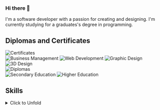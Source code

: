 ### Hi there 👋
I'm a software developer with a passion for creating and designing. I'm currently studying for a graduates's degree in programming.



## Diplomas and Certificates
<div align="Left">
	<img src="https://img.shields.io/badge/Certificates-grey?logo=none" alt="Certificates" />
	<br>
	<img src="https://img.shields.io/badge/Business_Management-2B2B2B?logo=none" alt="Business Management" />
	<img src="https://img.shields.io/badge/Web_Development-2B2B2B?logo=none" alt="Web Development" />
	<img src="https://img.shields.io/badge/Graphic_Design-2B2B2B?logo=none" alt="Graphic Design" />
	<img src="https://img.shields.io/badge/3D_Design-2B2B2B?logo=none" alt="3D Design" />
</div>
<div align="Left">
	<img src="https://img.shields.io/badge/Diplomas-grey?logo=none" alt="Diplomas" />
	<br>
	<img src="https://img.shields.io/badge/Secondary_Education:_Electricity_Electronics-2B2B2B?logo=none" alt="Secondary Education" />
	<img src="https://img.shields.io/badge/Higher_Education:_Graduate_Programming-2B2B2B?logo=none" alt="Higher Education" />
</div>

## Skills
<details>
<summary>Click to Unfold</summary>

### Soft Skills
<div align="Left">
	<img src="https://img.shields.io/badge/Soft_skills-grey?logo=none" alt="Soft skills" />
	<br>
	<img src="https://img.shields.io/badge/Problem_solving-2B2B2B?logo=none" alt="Problem solving" />
	<img src="https://img.shields.io/badge/Teamwork-2B2B2B?logo=none" alt="Teamwork" />
	<img src="https://img.shields.io/badge/Communication-2B2B2B?logo=none" alt="Communication" />
	<img src="https://img.shields.io/badge/Time_management-2B2B2B?logo=none" alt="Time management" />
	<img src="https://img.shields.io/badge/Adaptability-2B2B2B?logo=none" alt="Adaptability" />
	<img src="https://img.shields.io/badge/Leadership-2B2B2B?logo=none" alt="Leadership" />
</div>

### Practical Skills
<div align="Left">
	<img src="https://img.shields.io/badge/Driving_Licenses-grey?logo=none" alt="Driving Licenses" />
	<br>
	<img src="https://img.shields.io/badge/B_>250.000Km-2B2B2B?logo=none" alt="B" />
	<img src="https://img.shields.io/badge/AM-2B2B2B?logo=none" alt="AM" />
</div>
<div align="Left">
	<img src="https://img.shields.io/badge/Languages-grey?logo=none" alt="Languages" />
	<br>
	<img src="https://img.shields.io/badge/Dutch-2B2B2B?logo=none" alt="Dutch" />
	<img src="https://img.shields.io/badge/English-2B2B2B?logo=none" alt="English" />
</div>
<div align="Left">
	<img src="https://img.shields.io/badge/Design_skills-grey?logo=none" alt="Design skills" />
	<br>
	<img src="https://img.shields.io/badge/UX_design-2B2B2B?logo=none" alt="UX design" />
	<img src="https://img.shields.io/badge/UI_design-2B2B2B?logo=none" alt="UI design" />
	<img src="https://img.shields.io/badge/Graphic_design-2B2B2B?logo=none" alt="Graphic design" />
	<img src="https://img.shields.io/badge/3D_design-2B2B2B?logo=none" alt="3D design" />
</div>
<div align="Left">
	<img src="https://img.shields.io/badge/Development_skills-grey?logo=none" alt="Development skills" />
	<br>
	<img src="https://img.shields.io/badge/Software_development-2B2B2B?logo=none" alt="Software development" />
	<img src="https://img.shields.io/badge/Web_development-2B2B2B?logo=none" alt="Web development" />
	<img src="https://img.shields.io/badge/Mobile_development-2B2B2B?logo=none" alt="Mobile development" />
	<img src="https://img.shields.io/badge/Database_management-2B2B2B?logo=none" alt="Database management" />
</div>
<div align="Left">
	<img src="https://img.shields.io/badge/Prototyping_skills-grey?logo=none" alt="Prototyping skills" />
	<br>
	<img src="https://img.shields.io/badge/3D_Printing-2B2B2B?logo=none" alt="3D Printing" />
	<img src="https://img.shields.io/badge/Pcb_design-2B2B2B?logo=none" alt="Pcb design" />
	<img src="https://img.shields.io/badge/Cnc_milling-2B2B2B?logo=none" alt="Cnc milling" />
	<img src="https://img.shields.io/badge/Laser_cutting-2B2B2B?logo=none" alt="Laser cutting" />
</div>

### Technical Skills
<div align="Left">
	<!-- <img src="https://img.shields.io/badge/Programming_languages-grey?logo=none" alt="Programming languages" /> -->
	<br>
	<img src="https://img.shields.io/badge/Basic-2B2B2B?logo=bricks" alt="Basic" />
	<img src="https://img.shields.io/badge/C%23-2B2B2B?logo=csharp" alt="csharp" />
	<img src="https://img.shields.io/badge/javascript-2B2B2B?logo=javascript" alt="JavaScript" />
	<img src="https://img.shields.io/badge/Typescript-2B2B2B?logo=typescript" alt="Typescript" />
</div>
<div align="Left">
	<!-- <img src="https://img.shields.io/badge/Frameworks_and_libraries-grey?logo=none" alt="Frameworks and libraries" /> -->
	<br>
	<img src="https://img.shields.io/badge/HTML5-2B2B2B?logo=html5" alt="HTML5" />
	<img src="https://img.shields.io/badge/WPF-2B2B2B?logo=wpf" alt="WPF" />
	<img src="https://img.shields.io/badge/MAUI-2B2B2B?logo=maui" alt="MAUI" />
	<img src="https://img.shields.io/badge/CSS3-2B2B2B?logo=css3" alt="CSS3" />
	<img src="https://img.shields.io/badge/Sass-2B2B2B?logo=sass" alt="Sass" />
	<img src="https://img.shields.io/badge/Node.js-2B2B2B?logo=node.js" alt="Node.js" />
	<img src="https://img.shields.io/badge/Express.js-2B2B2B?logo=express" alt="Express.js" />
	<img src="https://img.shields.io/badge/React-2B2B2B?logo=react" alt="React" />
	<img src="https://img.shields.io/badge/Bootstrap-2B2B2B?logo=bootstrap" alt="Bootstrap" />
 	<img src="https://img.shields.io/badge/Vue-2B2B2B?logo=vue" alt="Vue" />
	
</div>
<div align="Left">
	<!-- <img src="https://img.shields.io/badge/Data_management-grey?logo=none" alt="Data management" /> -->
	<br>
	<img src="https://img.shields.io/badge/Microsoft_SQL_Server-2B2B2B?logo=microsoft-sql-server" alt="Microsoft SQL Server" />
	<img src="https://img.shields.io/badge/MySQL-2B2B2B?logo=mysql" alt="MySQL" />
	<img src="https://img.shields.io/badge/SQLite-2B2B2B?logo=sqlite" alt="SQLite" />
	<img src="https://img.shields.io/badge/Swagger-2B2B2B?logo=swagger" alt="Swagger" />
</div>
<div align="Left">
	<!-- <img src="https://img.shields.io/badge/Project_management-grey?logo=none" alt="Project management" /> -->
	<br>
	<img src="https://img.shields.io/badge/Git-2B2B2B?logo=git" alt="Git" />
	<img src="https://img.shields.io/badge/GitHub-2B2B2B?logo=github" alt="GitHub" />
	<img src="https://img.shields.io/badge/Markdown-2B2B2B?logo=markdown" alt="Markdown" />
	<img src="https://img.shields.io/badge/Azure-2B2B2B?logo=azure-devops" alt="Azure DevOps" />
</div>
<div align="Left">
	<!-- <img src="https://img.shields.io/badge/Development_environments-grey?logo=none" alt="Development environments" /> -->
	<br>
	<img src="https://img.shields.io/badge/Visual_Studio-2B2B2B?logo=visual-studio" alt="Visual Studio" />
	<img src="https://img.shields.io/badge/VSCode-2B2B2B?logo=visual-studio-code" alt="Visual Studio Code" />
	<img src="https://img.shields.io/badge/Postman-2B2B2B?logo=postman" alt="Postman" />
	<img src="https://img.shields.io/badge/docker-2B2B2B?logo=docker" alt="Docker" />
</div>
<div align="Left">
	<!-- <img src="https://img.shields.io/badge/Graphic_Design-grey?logo=none" alt="Graphic Design" /> -->
	<br>
	<img src="https://img.shields.io/badge/Adobe_Photoshop-2B2B2B?logo=adobe-photoshop" alt="Adobe Photoshop" />
	<img src="https://img.shields.io/badge/Adobe_Illustrator-2B2B2B?logo=adobe-illustrator" alt="Adobe Illustrator" />
	<img src="https://img.shields.io/badge/Adobe_InDesign-2B2B2B?logo=adobe-indesign" alt="Adobe InDesign" />
	<img src="https://img.shields.io/badge/Adobe_Lightroom-2B2B2B?logo=adobe-lightroom" alt="Adobe Lightroom" />
	<img src="https://img.shields.io/badge/Adobe_Audition-2B2B2B?logo=adobe-audition" alt="Adobe Audition" />
	<img src="https://img.shields.io/badge/Adobe_XD-2B2B2B?logo=adobe-xd" alt="Adobe XD" />
	<img src="https://img.shields.io/badge/Adobe_Premiere_Pro-2B2B2B?logo=adobe-premiere-pro" alt="Adobe Premiere Pro" />
	<img src="https://img.shields.io/badge/Adobe_After_Effects-2B2B2B?logo=adobe-after-effects" alt="Adobe After Effects" />
</div>
<div align="Left">
	<!-- <img src="https://img.shields.io/badge/3D_Design-grey?logo=none" alt="3D Design" /> -->
	<br>
	<img src="https://img.shields.io/badge/Blender-2B2B2B?logo=blender" alt="Blender" />
	<img src="https://img.shields.io/badge/Autodesk_3ds_Max-2B2B2B?logo=autodesk" alt="Autodesk 3ds Max" />
	<img src="https://img.shields.io/badge/Autodesk_Fusion_360-2B2B2B?logo=autodesk" alt="Autodesk Fusion 360" />
	<img src="https://img.shields.io/badge/Ultimaker-2B2B2B?logo=cora" alt="Ultimaker" />
</div>
</details>
